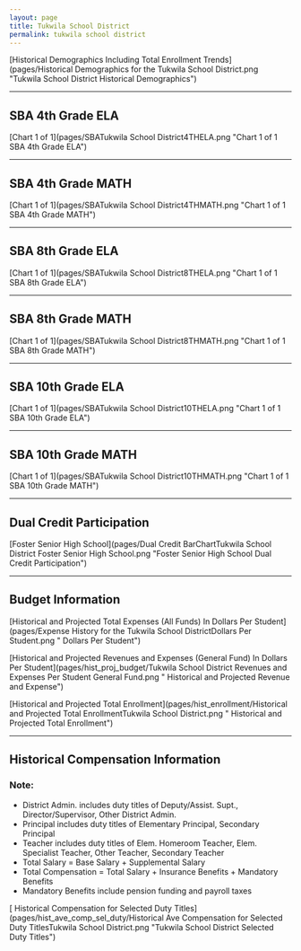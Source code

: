 ```yaml
---
layout: page
title: Tukwila School District
permalink: tukwila school district
---
```



[Historical Demographics Including Total Enrollment Trends](pages/Historical Demographics for the Tukwila School District.png "Tukwila School District Historical Demographics")

___

## SBA 4th Grade ELA

[Chart 1 of 1](pages/SBATukwila School District4THELA.png "Chart 1 of 1 SBA 4th Grade ELA")


___

## SBA 4th Grade MATH

[Chart 1 of 1](pages/SBATukwila School District4THMATH.png "Chart 1 of 1 SBA 4th Grade MATH")


___

## SBA 8th Grade ELA

[Chart 1 of 1](pages/SBATukwila School District8THELA.png "Chart 1 of 1 SBA 8th Grade ELA")


___

## SBA 8th Grade MATH

[Chart 1 of 1](pages/SBATukwila School District8THMATH.png "Chart 1 of 1 SBA 8th Grade MATH")


___

## SBA 10th Grade ELA

[Chart 1 of 1](pages/SBATukwila School District10THELA.png "Chart 1 of 1 SBA 10th Grade ELA")


___

## SBA 10th Grade MATH

[Chart 1 of 1](pages/SBATukwila School District10THMATH.png "Chart 1 of 1 SBA 10th Grade MATH")


___

## Dual Credit Participation

[Foster Senior High School](pages/Dual Credit BarChartTukwila School District Foster Senior High School.png "Foster Senior High School Dual Credit Participation")


___

## Budget Information

[Historical and Projected Total Expenses (All Funds) In Dollars Per Student](pages/Expense History for the Tukwila School DistrictDollars Per Student.png " Dollars Per Student")

[Historical and Projected Revenues and Expenses (General Fund) In Dollars Per Student](pages/hist_proj_budget/Tukwila School District Revenues and Expenses Per Student General Fund.png " Historical and Projected Revenue and Expense")

[Historical and Projected Total Enrollment](pages/hist_enrollment/Historical and Projected Total EnrollmentTukwila School District.png " Historical and Projected Total Enrollment")


___

## Historical Compensation Information
### Note:
- District Admin. includes duty titles of Deputy/Assist. Supt., Director/Supervisor, Other District Admin.
- Principal includes duty titles of Elementary Principal, Secondary Principal
- Teacher includes duty titles of Elem. Homeroom Teacher, Elem. Specialist Teacher, Other Teacher, Secondary Teacher
- Total Salary = Base Salary + Supplemental Salary
- Total Compensation = Total Salary + Insurance Benefits + Mandatory Benefits
- Mandatory Benefits include pension funding and payroll taxes

[ Historical Compensation for Selected Duty Titles](pages/hist_ave_comp_sel_duty/Historical Ave Compensation for Selected Duty TitlesTukwila School District.png "Tukwila School District Selected Duty Titles")

